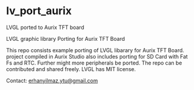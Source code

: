 # lv_port_aurix
LVGL ported to Aurix TFT board

LVGL graphic library Porting for Aurix TFT Board

This repo consists example porting of LVGL libarary for Aurix TFT Board.
project compiled in Aurix Studio also includes porting for SD Card with Fat Fs and RTC.
Further might more peripherals be ported.
The repo can be contributed and shared freely.
LVGL has MIT license.

Contact: erhanyilmaz.ytu@gmail.com
